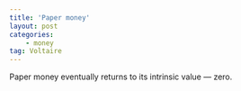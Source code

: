 ```yaml
---
title: 'Paper money'
layout: post
categories:
    - money
tag: Voltaire
---
```


Paper money eventually returns to its intrinsic value — zero.